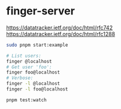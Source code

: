 # finger-server

https://datatracker.ietf.org/doc/html/rfc742
https://datatracker.ietf.org/doc/html/rfc1288

```sh
sudo pnpm start:example
```

```sh
# List users:
finger @localhost
# Get user 'foo':
finger foo@localhost
# Verbose:
finger -l @localhost
finger -l foo@localhost
```

```sh
pnpm test:watch
```
